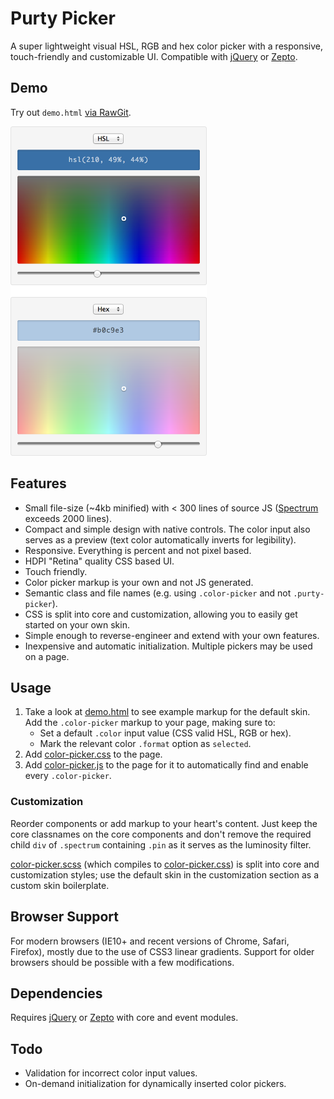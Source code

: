 # Purty Picker

A super lightweight visual HSL, RGB and hex color picker with a responsive, touch-friendly and customizable UI. Compatible with [jQuery](https://github.com/jquery/jquery) or [Zepto](https://github.com/madrobby/zepto).

## Demo

Try out `demo.html` [via RawGit](http://rawgit.com/jaydenseric/Purty-Picker/master/demo.html).

<img src="screenshots.png" alt="Purty Picker in Safari screenshots" width="314" />

## Features

* Small file-size (~4kb minified) with < 300 lines of source JS ([Spectrum](https://github.com/bgrins/spectrum/blob/master/spectrum.js) exceeds 2000 lines).
* Compact and simple design with native controls. The color input also serves as a preview (text color automatically inverts for legibility).
* Responsive. Everything is percent and not pixel based.
* HDPI "Retina" quality CSS based UI.
* Touch friendly.
* Color picker markup is your own and not JS generated.
* Semantic class and file names (e.g. using `.color-picker` and not `.purty-picker`).
* CSS is split into core and customization, allowing you to easily get started on your own skin.
* Simple enough to reverse-engineer and extend with your own features.
* Inexpensive and automatic initialization. Multiple pickers may be used on a page.

## Usage

1. Take a look at [demo.html](https://github.com/jaydenseric/purty-picker/blob/master/demo.html) to see example markup for the default skin. Add the `.color-picker` markup to your page, making sure to:
	* Set a default `.color` input value (CSS valid HSL, RGB or hex).
	* Mark the relevant color `.format` option as `selected`.
2. Add [color-picker.css](https://github.com/jaydenseric/purty-picker/blob/master/color-picker.css) to the page.
3. Add [color-picker.js](https://github.com/jaydenseric/purty-picker/blob/master/color-picker.js) to the page for it to automatically find and enable every `.color-picker`.

### Customization

Reorder components or add markup to your heart's content. Just keep the core classnames on the core components and don't remove the required child `div` of `.spectrum` containing `.pin` as it serves as the luminosity filter.

[color-picker.scss](https://github.com/jaydenseric/purty-picker/blob/master/color-picker.scss) (which compiles to [color-picker.css](https://github.com/jaydenseric/purty-picker/blob/master/color-picker.css)) is split into core and customization styles; use the default skin in the customization section as a custom skin boilerplate.

## Browser Support

For modern browsers (IE10+ and recent versions of Chrome, Safari, Firefox), mostly due to the use of CSS3 linear gradients. Support for older browsers should be possible with a few modifications.

## Dependencies

Requires [jQuery](https://github.com/jquery/jquery) or [Zepto](https://github.com/madrobby/zepto) with core and event modules.

## Todo

* Validation for incorrect color input values.
* On-demand initialization for dynamically inserted color pickers.
